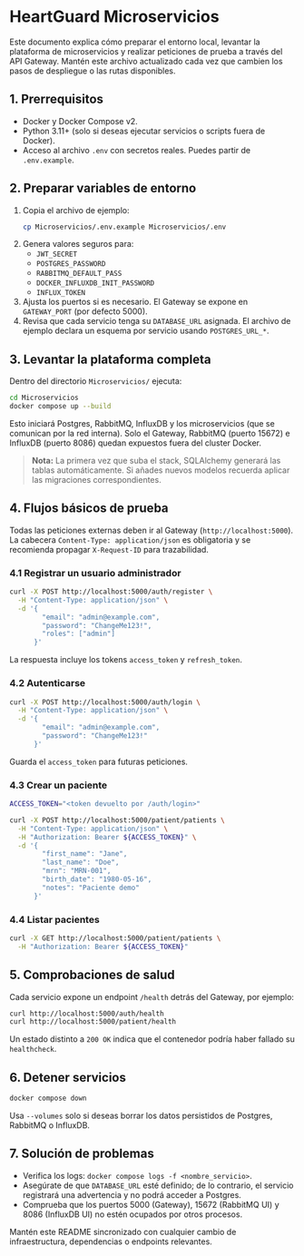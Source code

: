 # HeartGuard Microservicios

Este documento explica cómo preparar el entorno local, levantar la plataforma de microservicios y realizar peticiones de prueba a través del API Gateway. Mantén este archivo actualizado cada vez que cambien los pasos de despliegue o las rutas disponibles.

## 1. Prerrequisitos

- Docker y Docker Compose v2.
- Python 3.11+ (solo si deseas ejecutar servicios o scripts fuera de Docker).
- Acceso al archivo `.env` con secretos reales. Puedes partir de `.env.example`.

## 2. Preparar variables de entorno

1. Copia el archivo de ejemplo:
   ```bash
   cp Microservicios/.env.example Microservicios/.env
   ```
2. Genera valores seguros para:
   - `JWT_SECRET`
   - `POSTGRES_PASSWORD`
   - `RABBITMQ_DEFAULT_PASS`
   - `DOCKER_INFLUXDB_INIT_PASSWORD`
   - `INFLUX_TOKEN`
3. Ajusta los puertos si es necesario. El Gateway se expone en `GATEWAY_PORT` (por defecto 5000).
4. Revisa que cada servicio tenga su `DATABASE_URL` asignada. El archivo de ejemplo declara un esquema por servicio usando `POSTGRES_URL_*`.

## 3. Levantar la plataforma completa

Dentro del directorio `Microservicios/` ejecuta:
```bash
cd Microservicios
docker compose up --build
```
Esto iniciará Postgres, RabbitMQ, InfluxDB y los microservicios (que se comunican por la red interna). Solo el Gateway, RabbitMQ (puerto 15672) e InfluxDB (puerto 8086) quedan expuestos fuera del cluster Docker.

> **Nota:** La primera vez que suba el stack, SQLAlchemy generará las tablas automáticamente. Si añades nuevos modelos recuerda aplicar las migraciones correspondientes.

## 4. Flujos básicos de prueba

Todas las peticiones externas deben ir al Gateway (`http://localhost:5000`). La cabecera `Content-Type: application/json` es obligatoria y se recomienda propagar `X-Request-ID` para trazabilidad.

### 4.1 Registrar un usuario administrador
```bash
curl -X POST http://localhost:5000/auth/register \
  -H "Content-Type: application/json" \
  -d '{
        "email": "admin@example.com",
        "password": "ChangeMe123!",
        "roles": ["admin"]
      }'
```
La respuesta incluye los tokens `access_token` y `refresh_token`.

### 4.2 Autenticarse
```bash
curl -X POST http://localhost:5000/auth/login \
  -H "Content-Type: application/json" \
  -d '{
        "email": "admin@example.com",
        "password": "ChangeMe123!"
      }'
```
Guarda el `access_token` para futuras peticiones.

### 4.3 Crear un paciente
```bash
ACCESS_TOKEN="<token devuelto por /auth/login>"

curl -X POST http://localhost:5000/patient/patients \
  -H "Content-Type: application/json" \
  -H "Authorization: Bearer ${ACCESS_TOKEN}" \
  -d '{
        "first_name": "Jane",
        "last_name": "Doe",
        "mrn": "MRN-001",
        "birth_date": "1980-05-16",
        "notes": "Paciente demo"
      }'
```

### 4.4 Listar pacientes
```bash
curl -X GET http://localhost:5000/patient/patients \
  -H "Authorization: Bearer ${ACCESS_TOKEN}"
```

## 5. Comprobaciones de salud
Cada servicio expone un endpoint `/health` detrás del Gateway, por ejemplo:
```bash
curl http://localhost:5000/auth/health
curl http://localhost:5000/patient/health
```
Un estado distinto a `200 OK` indica que el contenedor podría haber fallado su `healthcheck`.

## 6. Detener servicios

```bash
docker compose down
```
Usa `--volumes` solo si deseas borrar los datos persistidos de Postgres, RabbitMQ o InfluxDB.

## 7. Solución de problemas

- Verifica los logs: `docker compose logs -f <nombre_servicio>`.
- Asegúrate de que `DATABASE_URL` esté definido; de lo contrario, el servicio registrará una advertencia y no podrá acceder a Postgres.
- Comprueba que los puertos 5000 (Gateway), 15672 (RabbitMQ UI) y 8086 (InfluxDB UI) no estén ocupados por otros procesos.

Mantén este README sincronizado con cualquier cambio de infraestructura, dependencias o endpoints relevantes.
